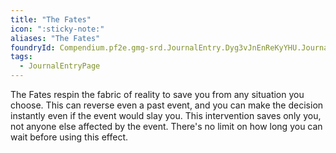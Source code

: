 ```yaml
---
title: "The Fates"
icon: ":sticky-note:"
aliases: "The Fates"
foundryId: Compendium.pf2e.gmg-srd.JournalEntry.Dyg3vJnEnReKyYHU.JournalEntryPage.rMAIyksSt6uPUvlF
tags:
  - JournalEntryPage
---
```

The Fates respin the fabric of reality to save you from any situation you choose. This can reverse even a past event, and you can make the decision instantly even if the event would slay you. This intervention saves only you, not anyone else affected by the event. There's no limit on how long you can wait before using this effect.